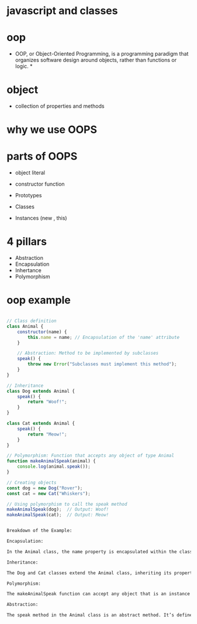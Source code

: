 # javascript and classes
# oop

* OOP, or Object-Oriented Programming, is a programming paradigm that organizes software design around objects, rather than functions or logic. *


# object
- collection of properties and methods

# why we use OOPS

# parts of OOPS
- object literal

- constructor function
- Prototypes
- Classes
- Instances (new , this)


# 4 pillars 
- Abstraction
- Encapsulation
- Inhertance
- Polymorphism


# oop example

``` Javascript

// Class definition
class Animal {
    constructor(name) {
        this.name = name; // Encapsulation of the 'name' attribute
    }

    // Abstraction: Method to be implemented by subclasses
    speak() {
        throw new Error("Subclasses must implement this method");
    }
}

// Inheritance
class Dog extends Animal {
    speak() {
        return "Woof!";
    }
}

class Cat extends Animal {
    speak() {
        return "Meow!";
    }
}

// Polymorphism: Function that accepts any object of type Animal
function makeAnimalSpeak(animal) {
    console.log(animal.speak());
}

// Creating objects
const dog = new Dog("Rover");
const cat = new Cat("Whiskers");

// Using polymorphism to call the speak method
makeAnimalSpeak(dog);  // Output: Woof!
makeAnimalSpeak(cat);  // Output: Meow!

```

``` txt

Breakdown of the Example:

Encapsulation:

In the Animal class, the name property is encapsulated within the class. It's set through the constructor and can be accessed through instance methods, but it’s not directly exposed.

Inheritance:

The Dog and Cat classes extend the Animal class, inheriting its properties and methods. They provide their specific implementations of the speak method.

Polymorphism:

The makeAnimalSpeak function can accept any object that is an instance of Animal. It calls the speak method on the object, and the appropriate method (from Dog or Cat) is executed based on the actual object type.

Abstraction:

The speak method in the Animal class is an abstract method. It’s defined but not implemented in Animal, and it must be implemented in any subclass (Dog and Cat) that extends Animal.

```